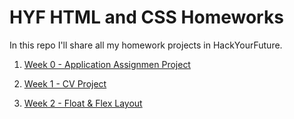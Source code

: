 # HYF HTML and CSS Homeworks

In this repo I'll share all my homework projects in HackYourFuture.

1. [Week 0 - Application Assignmen Project](https://7alip.github.io/hyf-html-css/week0/)

2. [Week 1 - CV Project](https://7alip.github.io/hyf-html-css/week1/)

3. [Week 2 - Float & Flex Layout](https://7alip.github.io/hyf-html-css/week3/)

